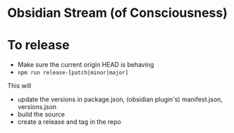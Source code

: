 # Obsidian Stream (of Consciousness)


# To release
- Make sure the current origin HEAD is behaving
- `npm run release-[patch|minor|major]`

This will
- update the versions in package.json, (obsidian plugin's) manifest.json, versions.json
- build the source
- create a release and tag in the repo


